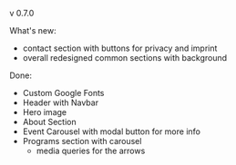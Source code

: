 v 0.7.0

What's new:

- contact section with buttons for privacy and imprint
- overall redesigned common sections with background

Done:

- Custom Google Fonts
- Header with Navbar
- Hero image
- About Section
- Event Carousel with modal button for more info
- Programs section with carousel
  - media queries for the arrows
